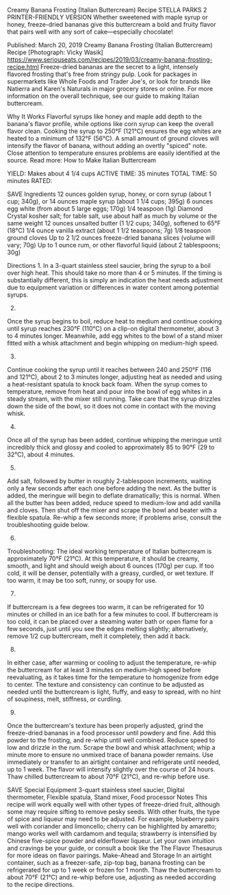 Creamy Banana Frosting (Italian Buttercream) Recipe
STELLA PARKS
2     PRINTER-FRIENDLY VERSION
Whether sweetened with maple syrup or honey, freeze-dried bananas give this buttercream a bold and fruity flavor that pairs well with any sort of cake—especially chocolate!

Published: March 20, 2019
Creamy Banana Frosting (Italian Buttercream) Recipe
[Photograph: Vicky Wasik]
https://www.seriouseats.com/recipes/2019/03/creamy-banana-frosting-recipe.html
Freeze-dried bananas are the secret to a light, intensely flavored frosting that's free from stringy pulp. Look for packages in supermarkets like Whole Foods and Trader Joe's, or look for brands like Natierra and Karen's Naturals in major grocery stores or online. For more information on the overall technique, see our guide to making Italian buttercream.

Why It Works
Flavorful syrups like honey and maple add depth to the banana's flavor profile, while options like corn syrup can keep the overall flavor clean.
Cooking the syrup to 250°F (121°C) ensures the egg whites are heated to a minimum of 132°F (56°C).
A small amount of ground cloves will intensify the flavor of banana, without adding an overtly "spiced" note.
Close attention to temperature ensures problems are easily identified at the source.
Read more: How to Make Italian Buttercream

YIELD:
Makes about 4 1/4 cups
ACTIVE TIME:
35 minutes
TOTAL TIME:
50 minutes
RATED:
    
 SAVE
Ingredients
12 ounces golden syrup, honey, or corn syrup (about 1 cup; 340g), or 14 ounces maple syrup (about 1 1/4 cups; 395g)
6 ounces egg white (from about 5 large eggs; 170g)
1/4 teaspoon (1g) Diamond Crystal kosher salt; for table salt, use about half as much by volume or the same weight
12 ounces unsalted butter (1 1/2 cups; 340g), softened to 65°F (18°C)
1/4 ounce vanilla extract (about 1 1/2 teaspoons; 7g)
1/8 teaspoon ground cloves
Up to 2 1/2 ounces freeze-dried banana slices (volume will vary; 70g)
Up to 1 ounce rum, or other flavorful liquid (about 2 tablespoons; 30g)

Directions
1.
In a 3-quart stainless steel saucier, bring the syrup to a boil over high heat. This should take no more than 4 or 5 minutes. If the timing is substantially different, this is simply an indication the heat needs adjustment due to equipment variation or differences in water content among potential syrups.

2.
Once the syrup begins to boil, reduce heat to medium and continue cooking until syrup reaches 230°F (110°C) on a clip-on digital thermometer, about 3 to 4 minutes longer. Meanwhile, add egg whites to the bowl of a stand mixer fitted with a whisk attachment and begin whipping on medium-high speed.

3.
Continue cooking the syrup until it reaches between 240 and 250°F (116 and 121°C), about 2 to 3 minutes longer, adjusting heat as needed and using a heat-resistant spatula to knock back foam. When the syrup comes to temperature, remove from heat and pour into the bowl of egg whites in a steady stream, with the mixer still running. Take care that the syrup drizzles down the side of the bowl, so it does not come in contact with the moving whisk.

4.
Once all of the syrup has been added, continue whipping the meringue until incredibly thick and glossy and cooled to approximately 85 to 90°F (29 to 32°C), about 4 minutes.

5.
Add salt, followed by butter in roughly 2-tablespoon increments, waiting only a few seconds after each one before adding the next. As the butter is added, the meringue will begin to deflate dramatically; this is normal. When all the butter has been added, reduce speed to medium-low and add vanilla and cloves. Then shut off the mixer and scrape the bowl and beater with a flexible spatula. Re-whip a few seconds more; if problems arise, consult the troubleshooting guide below.

6.
Troubleshooting: The ideal working temperature of Italian buttercream is approximately 70°F (21°C). At this temperature, it should be creamy, smooth, and light and should weigh about 6 ounces (170g) per cup. If too cold, it will be denser, potentially with a greasy, curdled, or wet texture. If too warm, it may be too soft, runny, or soupy for use.

7.
If buttercream is a few degrees too warm, it can be refrigerated for 10 minutes or chilled in an ice bath for a few minutes to cool. If buttercream is too cold, it can be placed over a steaming water bath or open flame for a few seconds, just until you see the edges melting slightly; alternatively, remove 1/2 cup buttercream, melt it completely, then add it back.

8.
In either case, after warming or cooling to adjust the temperature, re-whip the buttercream for at least 3 minutes on medium-high speed before reevaluating, as it takes time for the temperature to homogenize from edge to center. The texture and consistency can continue to be adjusted as needed until the buttercream is light, fluffy, and easy to spread, with no hint of soupiness, melt, stiffness, or curdling.

9.
Once the buttercream's texture has been properly adjusted, grind the freeze-dried bananas in a food processor until powdery and fine. Add this powder to the frosting, and re-whip until well combined. Reduce speed to low and drizzle in the rum. Scrape the bowl and whisk attachment; whip a minute more to ensure no unmixed trace of banana powder remains. Use immediately or transfer to an airtight container and refrigerate until needed, up to 1 week. The flavor will intensify slightly over the course of 24 hours. Thaw chilled buttercream to about 70°F (21°C), and re-whip before use.

 SAVE
Special Equipment
3-quart stainless steel saucier, Digital thermometer, Flexible spatula, Stand mixer, Food processor
Notes
This recipe will work equally well with other types of freeze-dried fruit, although some may require sifting to remove pesky seeds. With other fruits, the type of spice and liqueur may need to be adjusted. For example, blueberry pairs well with coriander and limoncello; cherry can be highlighted by amaretto; mango works well with cardamom and tequila; strawberry is intensified by Chinese five-spice powder and elderflower liqueur. Let your own intuition and cravings be your guide, or consult a book like the The Flavor Thesaurus for more ideas on flavor pairings.
Make-Ahead and Storage
In an airtight container, such as a freezer-safe, zip-top bag, banana frosting can be refrigerated for up to 1 week or frozen for 1 month. Thaw the buttercream to about 70°F (21°C) and re-whip before use, adjusting as needed according to the recipe directions.